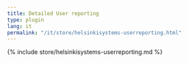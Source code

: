 ```yaml
---
title: Detailed User reporting
type: plugin
lang: it
permalink: "/it/store/helsinkisystems-userreporting.html"
---
```


{% include store/helsinkisystems-userreporting.md %}
